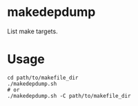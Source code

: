 # makedepdump

List make targets.

# Usage

``` shell
cd path/to/makefile_dir
./makedepdump.sh
# or
./makedepdump.sh -C path/to/makefile_dir
```
